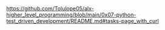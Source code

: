 https://github.com/Tolulope05/alx-higher_level_programming/blob/main/0x07-python-test_driven_development/README.md#tasks-page_with_curl
